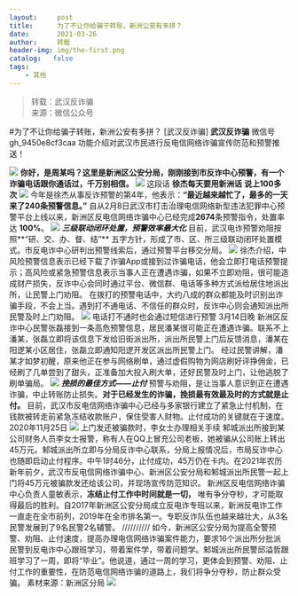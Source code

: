 ```yaml
---
layout:     post
title:      为了不让你给骗子转账，新洲公安有多拼？
date:       2021-03-26
author:     转载
header-img: img/the-first.png
catalog:   false
tags:
    - 其他
---
```


<blockquote><p>转载：武汉反诈骗<br>
来源：微信公众号</p></blockquote>

#为了不让你给骗子转账，新洲公安有多拼？
[武汉反诈骗]
**武汉反诈骗**
微信号gh_9450e8cf3caa
功能介绍对武汉市民进行反电信网络诈骗宣传防范和预警推送！

![]({{site.baseurl}}/postimg/7QRTvkK2qC63c02mKcsfAaJ8sNcicTvg22UkHHibvKiasFS9FS6E4FeV0Dibe7as7h4tm8p7EfNfI06adlGbL2icYjw.png)
**你好，是周某吗？这里是新洲区公安分局，刚刚接到市反诈中心预警，有一个诈骗电话跟你通话过，千万别相信。**
![]({{site.baseurl}}/postimg/3Lusx8pzaXicoHSaJwYCo20a67KiaOBV4ZJCEsCrEkibupQva3WaR1kpxYyJ9CV2VgtbG4nibIPduoZthhdibS89YWA.jpeg)
这段话
**徐杰每天要用新洲话**
**说上100多次**
![]({{site.baseurl}}/postimg/FIBZec7ucCiaw9iaSycyVAgWgzsOrYYsxiaGDQtGa9ClXcZRQPImhqz2XHn7fXvuXrGnlYsqYzetbmE00YTkiaPic7A.gif)
今年是徐杰从事反诈预警的第4年，他表示：**“最近越来越忙了，最多的一天来了240条预警信息。”**
自从2月8日武汉市打击治理电信网络新型违法犯罪中心预警平台上线以来，新洲区反电信网络诈骗中心已经完成**2674**条预警指令，处置率达
**100%**。
![]({{site.baseurl}}/postimg/3Lusx8pzaXicoHSaJwYCo20a67KiaOBV4Z05MbbO59PEt371tiaKTV78vibXlBia31KjpJGibE0p6kFiaibn5sxveZ89rQ.png)
_**三级联动闭环处置，预警效率最大化**_
目前，武汉电诈预警劝阻按照**“研、交、办、督、结”**
五字方针，形成了市、区、所三级联动闭环处置模式。市反电诈中心研判出预警线索后，通过预警平台移交分局。
![]({{site.baseurl}}/postimg/3Lusx8pzaXicoHSaJwYCo20a67KiaOBV4ZOZ1GcBx92SzQLLDDzkXUKU0K95JzOSVia7onn8xJ07kGXSxovLoibJcw.png)
徐杰介绍，中风险预警信息表示已经下载了诈骗App或接到过诈骗电话，他会立即打电话预警提示；高风险或紧急预警信息表示当事人正在遭遇诈骗，如果不立即劝阻，很可能造成财产损失，反诈中心会同时通过平台、微信群、电话等多种方式派给居住地派出所，让民警上门劝阻。
在拨打的预警电话中，大约八成的群众都能及时识别出诈骗手段，不会上当。遇到打不通电话、不信任的群众时，反诈中心则会通知派出所民警及时上门劝阻。
![]({{site.baseurl}}/postimg/3Lusx8pzaXicoHSaJwYCo20a67KiaOBV4ZqHCicMibeZrDeM9fJmugVV3rvKoCeyhobR6Njf3RVngbUF62oApOZa8g.png)
电话打不通时也会通过短信进行预警
3月14日晚
新洲区反诈中心民警张磊接到一条高危预警信息，居民潘某很可能正在遭遇诈骗。联系不上潘某，张磊立即将该信息下发给旧街派出所，派出所民警上门后反馈消息，潘某在阳逻某小区居住，张磊立即通知阳逻开发区派出所民警上门。
经过民警讲解，潘某才如梦初醒，原来他正在参与网络刷单，通过虚假购物为网店刷好评挣佣金，已经刷了几单尝到了甜头，正准备加大投入刷大单，还好民警及时上门，让他逃脱了刷单骗局。
![]({{site.baseurl}}/postimg/3Lusx8pzaXicoHSaJwYCo20a67KiaOBV4ZBeaHibACfKYdgZxn8Ad3qfWAtMoODs6Sicg5yzJJo2B3qxqbBlItoCrA.png)
_**挽损的最佳方式——止付**_
预警与劝阻，是让当事人意识到正在遭遇诈骗，中止转账防止损失。**对于已经发生的诈骗，挽损最有效最及时的方式就是止付。**
目前，武汉市反电信网络诈骗中心已经与多家银行建立了紧急止付机制，在钱款被转走前紧急冻结收款账户，保住受害人财物。止付成功的关键就在于速度。
2020年11月25日
![]({{site.baseurl}}/postimg/3Lusx8pzaXicoHSaJwYCo20a67KiaOBV4ZLFU3tw0vVS3enE1tGPcicKeAibZWsC86y8gaECPDZVTYvWibVibhVwIkBA.png)
上门发还被骗款时，李女士办理相关手续
邾城派出所接到某公司财务人员李女士报警，称有人在QQ上冒充公司老板，她被骗从公司账上转出45万元。邾城派出所立即与分局反诈中心联系，分局上报情况后，市局反诈中心也随即启动止付程序。中午1时46分，止付成功，45万仍在卡内。在2021年农历新年前夕，武汉市反电信网络诈骗中心、新洲区公安分局和邾城派出所民警一起上门将45万元被骗款发还给该公司，并现场宣传防范知识。
新洲区反电信网络诈骗中心负责人童敏表示，**冻结止付工作中时间就是一切，**
唯有争分夺秒，才可能取得最后的胜利。自2017年新洲区公安分局成立反电诈专班以来，新洲反电诈工作一直走在全市前列，2019年在全市排名第一。专职反诈队伍也越来越壮大，从3名民警发展到了9名民警2名辅警。
//////////
如今，新洲区公安分局为提高全警预警、劝阻、止付速度，提高办理电信网络诈骗案件能力，要求16个派出所分批派民警到反电诈中心跟班学习，带着案件学，带着问题学。邾城派出所民警邱溢哲跟班学习了一周，即将“毕业”。他说道，通过一周的学习，更体会到预警、劝阻、止付工作的重要性，在防范电信网络诈骗的道路上，我们将争分夺秒，防止群众受骗。
素材来源：新洲区分局
![]({{site.baseurl}}/postimg/8wBAcE4t1v6VW3r7MQG6OsZwpibfp0u7ZpjiapZnqupBEmiczy6N8P3peV32DrpZLjdM8SrpboibJrtjpCVhgkmGUw.jpeg)

